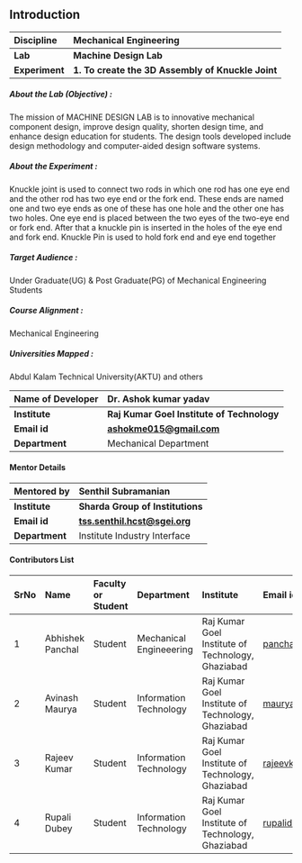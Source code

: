 ## Introduction

<b>Discipline | <b>Mechanical Engineering
:--|:--|
<b> Lab | <b> Machine Design Lab
<b> Experiment|     <b> 1. To create the 3D Assembly of Knuckle Joint

<h5> About the Lab (Objective) : </h5>
The mission of MACHINE DESIGN LAB is to innovative mechanical component design, improve design quality, shorten design time, and enhance design education for students. The design tools developed include design methodology and computer-aided design software systems.


<h5> About the Experiment : </h5>

Knuckle joint is used to connect two rods in which one rod has one eye end and the other rod has two eye end or the fork end. These ends are named one and two eye ends as one of these has one hole and the other one has two holes.
One eye end is placed between the two eyes of the two-eye end or fork end. After that a knuckle pin is inserted in the holes of the eye end and fork end. Knuckle Pin is used to hold fork end and eye end together

<h5> Target Audience : </h5>

Under Graduate(UG) & Post Graduate(PG) of Mechanical Engineering Students

<h5> Course Alignment : </h5>

Mechanical Engineering

<h5> Universities Mapped : </h5>

Abdul Kalam Technical University(AKTU) and others

<b>Name of Developer | <b> Dr. Ashok kumar yadav
:--|:--|
<b> Institute | <b> Raj Kumar Goel Institute of Technology
<b> Email id|     <b> ashokme015@gmail.com
<b> Department | Mechanical Department

#### Mentor Details

<b>Mentored by | <b> Senthil Subramanian
:--|:--|
<b> Institute | <b> Sharda Group of Institutions
<b> Email id|     <b> tss.senthil.hcst@sgei.org
<b> Department | Institute Industry Interface

#### Contributors List

SrNo | Name | Faculty or Student | Department| Institute | Email id
:--|:--|:--|:--|:--|:--|
1 | Abhishek Panchal| Student | Mechanical Engineeering| Raj Kumar Goel Institute of Technology, Ghaziabad | panchalgabhishek@gmail.com
2 | Avinash Maurya  | Student | Information Technology | Raj Kumar Goel Institute of Technology, Ghaziabad|mauryaavinash98@gmail.com
3 | Rajeev Kumar    | Student | Information Technology | Raj Kumar Goel Institute of Technology, Ghaziabad|rajeevkr8585@gmail.com
4 | Rupali Dubey    | Student | Information Technology | Raj Kumar Goel Institute of Technology, Ghaziabad|rupalidubey1304@gmail.com
